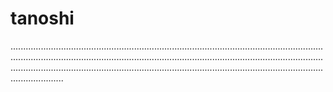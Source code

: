 # tanoshi

.........................................................................................................................................................................................................................................................................................................................................................................................................